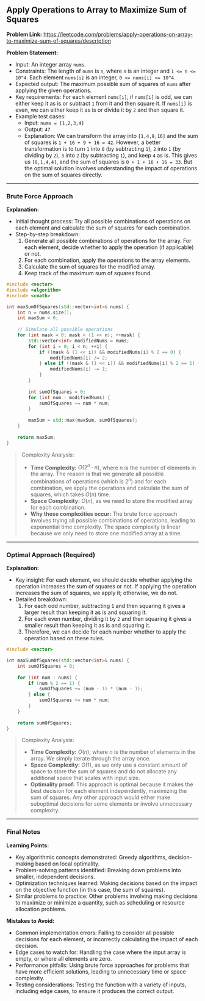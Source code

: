 ## Apply Operations to Array to Maximize Sum of Squares
**Problem Link:** https://leetcode.com/problems/apply-operations-on-array-to-maximize-sum-of-squares/description

**Problem Statement:**
- Input: An integer array `nums`.
- Constraints: The length of `nums` is `n`, where `n` is an integer and `1 <= n <= 10^4`. Each element `nums[i]` is an integer, `0 <= nums[i] <= 10^4`.
- Expected output: The maximum possible sum of squares of `nums` after applying the given operations.
- Key requirements: For each element `nums[i]`, if `nums[i]` is odd, we can either keep it as is or subtract `1` from it and then square it. If `nums[i]` is even, we can either keep it as is or divide it by `2` and then square it.
- Example test cases:
    - Input: `nums = [1,2,3,4]`
    - Output: `47`
    - Explanation: We can transform the array into `[1,4,9,16]` and the sum of squares is `1 + 16 + 9 + 16 = 42`. However, a better transformation is to turn `1` into `0` (by subtracting `1`), `2` into `1` (by dividing by `2`), `3` into `2` (by subtracting `1`), and keep `4` as is. This gives us `[0,1,4,4]`, and the sum of squares is `0 + 1 + 16 + 16 = 33`. But the optimal solution involves understanding the impact of operations on the sum of squares directly.

---

### Brute Force Approach

**Explanation:**
- Initial thought process: Try all possible combinations of operations on each element and calculate the sum of squares for each combination.
- Step-by-step breakdown:
    1. Generate all possible combinations of operations for the array. For each element, decide whether to apply the operation (if applicable) or not.
    2. For each combination, apply the operations to the array elements.
    3. Calculate the sum of squares for the modified array.
    4. Keep track of the maximum sum of squares found.

```cpp
#include <vector>
#include <algorithm>
#include <cmath>

int maxSumOfSquares(std::vector<int>& nums) {
    int n = nums.size();
    int maxSum = 0;
    
    // Simulate all possible operations
    for (int mask = 0; mask < (1 << n); ++mask) {
        std::vector<int> modifiedNums = nums;
        for (int i = 0; i < n; ++i) {
            if ((mask & (1 << i)) && modifiedNums[i] % 2 == 0) {
                modifiedNums[i] /= 2;
            } else if ((mask & (1 << i)) && modifiedNums[i] % 2 == 1) {
                modifiedNums[i] -= 1;
            }
        }
        
        int sumOfSquares = 0;
        for (int num : modifiedNums) {
            sumOfSquares += num * num;
        }
        
        maxSum = std::max(maxSum, sumOfSquares);
    }
    
    return maxSum;
}
```

> Complexity Analysis:
> - **Time Complexity:** $O(2^n \cdot n)$, where $n$ is the number of elements in the array. The reason is that we generate all possible combinations of operations (which is $2^n$) and for each combination, we apply the operations and calculate the sum of squares, which takes $O(n)$ time.
> - **Space Complexity:** $O(n)$, as we need to store the modified array for each combination.
> - **Why these complexities occur:** The brute force approach involves trying all possible combinations of operations, leading to exponential time complexity. The space complexity is linear because we only need to store one modified array at a time.

---

### Optimal Approach (Required)

**Explanation:**
- Key insight: For each element, we should decide whether applying the operation increases the sum of squares or not. If applying the operation increases the sum of squares, we apply it; otherwise, we do not.
- Detailed breakdown:
    1. For each odd number, subtracting `1` and then squaring it gives a larger result than keeping it as is and squaring it.
    2. For each even number, dividing it by `2` and then squaring it gives a smaller result than keeping it as is and squaring it.
    3. Therefore, we can decide for each number whether to apply the operation based on these rules.

```cpp
#include <vector>

int maxSumOfSquares(std::vector<int>& nums) {
    int sumOfSquares = 0;
    
    for (int num : nums) {
        if (num % 2 == 1) {
            sumOfSquares += (num - 1) * (num - 1);
        } else {
            sumOfSquares += num * num;
        }
    }
    
    return sumOfSquares;
}
```

> Complexity Analysis:
> - **Time Complexity:** $O(n)$, where $n$ is the number of elements in the array. We simply iterate through the array once.
> - **Space Complexity:** $O(1)$, as we only use a constant amount of space to store the sum of squares and do not allocate any additional space that scales with input size.
> - **Optimality proof:** This approach is optimal because it makes the best decision for each element independently, maximizing the sum of squares. Any other approach would either make suboptimal decisions for some elements or involve unnecessary complexity.

---

### Final Notes

**Learning Points:**
- Key algorithmic concepts demonstrated: Greedy algorithms, decision-making based on local optimality.
- Problem-solving patterns identified: Breaking down problems into smaller, independent decisions.
- Optimization techniques learned: Making decisions based on the impact on the objective function (in this case, the sum of squares).
- Similar problems to practice: Other problems involving making decisions to maximize or minimize a quantity, such as scheduling or resource allocation problems.

**Mistakes to Avoid:**
- Common implementation errors: Failing to consider all possible decisions for each element, or incorrectly calculating the impact of each decision.
- Edge cases to watch for: Handling the case where the input array is empty, or where all elements are zero.
- Performance pitfalls: Using brute force approaches for problems that have more efficient solutions, leading to unnecessary time or space complexity.
- Testing considerations: Testing the function with a variety of inputs, including edge cases, to ensure it produces the correct output.